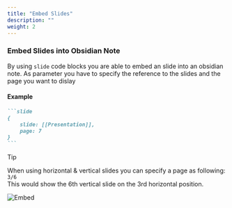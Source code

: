 ```yaml
---
title: "Embed Slides"
description: ""
weight: 2
---
```


### Embed Slides into Obsidian Note

By using `slide` code blocks you are able to embed an slide into an obsidian note. As parameter you have to specify the reference to the slides and the page you want to dislay

#### Example

````md
```slide
{
    slide: [[Presentation]],
    page: 7
}
```
````

> [!TIP]
> When using horizontal & vertical slides you can specify a page as following: `3/6`  
> This would show the 6th vertical slide on the 3rd horizontal position.

![Embed](../images/embed.png)
